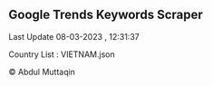 

## Google Trends Keywords Scraper 
 
Last Update 08-03-2023 , 12:31:37

Country List :
VIETNAM.json



© Abdul Muttaqin 
